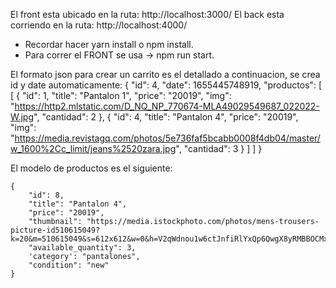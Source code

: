 El front esta ubicado en la ruta: http://localhost:3000/
El back esta corriendo en la ruta:  http://localhost:4000/

* Recordar hacer yarn install o npm install. 
* Para correr el FRONT se usa -> npm run start. 


El formato json para crear un carrito es el detallado a continuacion, se crea id y date automaticamente:
{
		"id": 4,
		"date": 1655445748919,
		"productos": [
			[
				{
					"id": 1,
					"title": "Pantalon 1",
					"price": "20019",
					"img": "https://http2.mlstatic.com/D_NQ_NP_770674-MLA49029549687_022022-W.jpg",
					"cantidad": 2
				},
				{
					"id": 4,
					"title": "Pantalon 4",
					"price": "20019",
					"img": "https://media.revistagq.com/photos/5e736faf5bcabb0008f4db04/master/w_1600%2Cc_limit/jeans%2520zara.jpg",
					"cantidad": 3
				}
			]
		]
	}

El modelo de productos es el siguiente:

	{
		"id": 8,
		"title": "Pantalon 4",
		"price": "20019",
		"thumbnail": "https://media.istockphoto.com/photos/mens-trousers-picture-id510615049?k=20&m=510615049&s=612x612&w=0&h=V2qWdnou1w6ctJnfiRlYxQp6QwgX8yRMBBOCMxm7ei0=",
		"available_quantity": 3,
		'category': "pantalones",
		"condition": "new"
	}